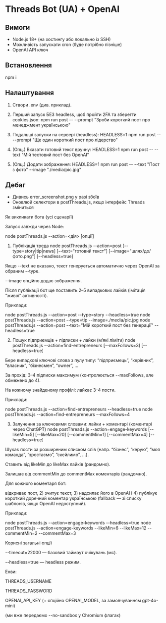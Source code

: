 # Threads Bot (UA) + OpenAI

## Вимоги
- Node.js 18+ (на хостингу або локально із SSH)
- Можливість запускати cron (буде потрібно пізніше)
- OpenAI API ключ

## Встановлення
npm i

## Налаштування
1) Створи .env (див. приклад).
2) Перший запуск БЕЗ headless, щоб пройти 2FA та зберегти cookies.json:
   npm run post -- --prompt "Зроби короткий пост про менеджмент українською"

3) Подальші запуски на сервері (headless):
   HEADLESS=1 npm run post -- --prompt "Ще один короткий пост про лідерство"

4) (Опц.) Вказати готовий текст вручну:
   HEADLESS=1 npm run post -- --text "Мій тестовий пост без OpenAI"

5) (Опц.) Додати зображення:
   HEADLESS=1 npm run post -- --text "Пост з фото" --image "./media/pic.jpg"

## Дебаг
- Дивись error_screenshot.png у разі збоїв
- Оновлюй селектори в postThreads.js, якщо інтерфейс Threads зміниться


Як викликати бота (усі сценарії)

Запуск завжди через Node:

node postThreads.js --action=<дія> [опції]

1) Публікація треда
node postThreads.js --action=post [--type=story|tip|news] [--text="готовий текст"] [--image="шлях/до/фото.png"] [--headless=true]


Якщо --text не вказано, текст генерується автоматично через OpenAI за обраним --type.

--image опційно додає зображення.

Після публікації бот ще поставить 2–5 випадкових лайків (імітація “живої” активності).

Приклади:

node postThreads.js --action=post --type=story --headless=true
node postThreads.js --action=post --type=tip --image=./media/pic.jpg
node postThreads.js --action=post --text="Мій короткий пост без генерації" --headless=true

2) Пошук підприємців + підписки + лайки (м’які ліміти)
node postThreads.js --action=find-entrepreneurs [--maxFollows=3] [--headless=true]


Бере випадкові ключові слова з пулу типу: “підприємець”, “керівник”, “власник”, “бізнесмен”, “owner”, …

За прохід: 3–4 підписки максимум (контролюється --maxFollows, але обмежено до 4).

На кожному знайденому профілі: лайкає 3–4 пости.

Приклади:

node postThreads.js --action=find-entrepreneurs --headless=true
node postThreads.js --action=find-entrepreneurs --maxFollows=4

3) Залучення за ключовими словами: лайки + коментарі (коментарі через ChatGPT)
node postThreads.js --action=engage-keywords [--likeMin=5] [--likeMax=20] [--commentMin=1] [--commentMax=4] [--headless=true]


Шукає пости за розширеним списком слів (напр. “бізнес”, “керую”, “моя команда”, “зростаємо”, “скейлимо”, …).

Ставить від likeMin до likeMax лайків (рандомно).

Залишає від commentMin до commentMax коментарів (рандомно).

Для кожного коментаря бот:

відкриває пост, 2) зчитує текст, 3) надсилає його в OpenAI і 4) публікує короткий доречний коментар українською (fallback — зі списку шаблонів, якщо OpenAI недоступний).

Приклади:

node postThreads.js --action=engage-keywords --headless=true
node postThreads.js --action=engage-keywords --likeMin=6 --likeMax=12 --commentMin=2 --commentMax=3

Корисні загальні опції

--timeout=22000 — базовий таймаут очікувань (мс).

--headless=true — headless режим.

Енви:

THREADS_USERNAME

THREADS_PASSWORD

OPENAI_API_KEY (+ опційно OPENAI_MODEL, за замовчуванням gpt-4o-mini)

(ми вже передаємо --no-sandbox у Chromium флагах)
